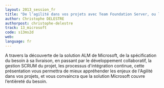 ```yaml
---
layout: 2013_session_fr
title: "De l’agilité dans vos projets avec Team Foundation Server, ou l’ALM vu par Microsoft"
author: Christophe DELESTRE
authorpost: christophe-delestre
track: 13_microsoft
code: s13ms2d
web: 
language: fr
---
```


A travers la découverte de la solution ALM de Microsoft, de la spécification du besoin à sa livraison, en passant par le développement collaboratif, la gestion SCRUM du projet, les processus d'intégration continue, cette présentation vous permettra de mieux appréhender les enjeux de l'Agilité dans vos projets, et vous convaincra que la solution Microsoft couvre l’entièreté du besoin.